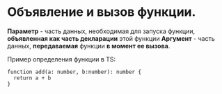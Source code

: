 # Объявление и вызов функции.

__Параметр__ - часть данных, необходимая для запуска функции, **объявленная
как часть декларации** этой функции
__Аргумент__ - часть данных, **передаваемая** функции **в момент ее вызова**.


Пример определения функции в TS:
```typesctipt
function add(a: number, b:number): number {
  return a + b
}
```
